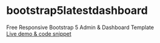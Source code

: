 # bootstrap5latestdashboard
Free Responsive Bootstrap 5 Admin &amp; Dashboard Template<br>
[Live demo & code snippet 
](https://therichpost.com/free-responsive-bootstrap-5-admin-dashboard-template/)
